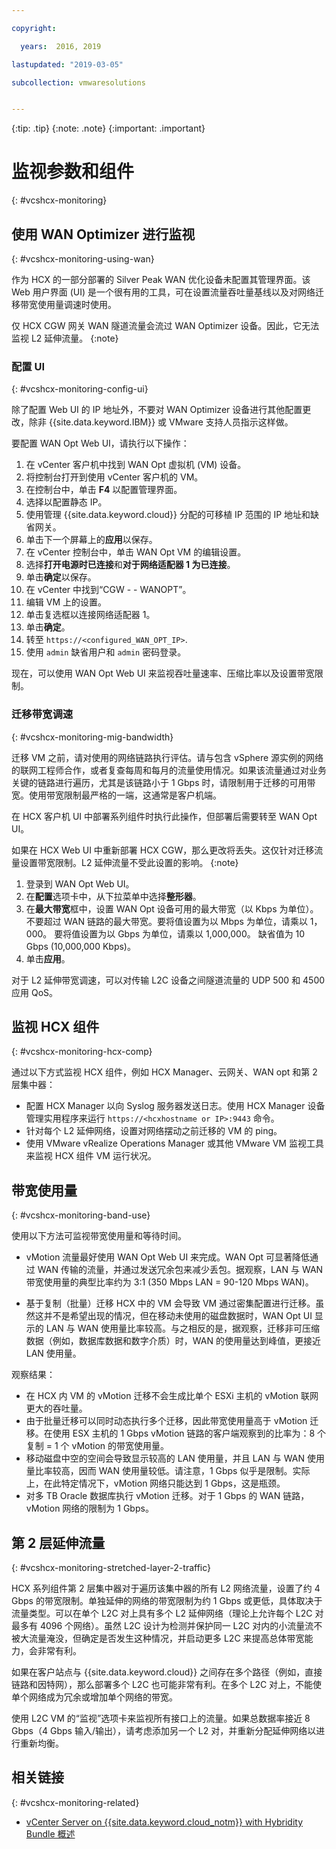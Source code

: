 ```yaml
---

copyright:

  years:  2016, 2019

lastupdated: "2019-03-05"

subcollection: vmwaresolutions


---
```


{:tip: .tip}
{:note: .note}
{:important: .important}

# 监视参数和组件
{: #vcshcx-monitoring}

## 使用 WAN Optimizer 进行监视
{: #vcshcx-monitoring-using-wan}

作为 HCX 的一部分部署的 Silver Peak WAN 优化设备未配置其管理界面。该 Web 用户界面 (UI) 是一个很有用的工具，可在设置流量吞吐量基线以及对网络迁移带宽使用量调速时使用。

仅 HCX CGW 网关 WAN 隧道流量会流过 WAN Optimizer 设备。因此，它无法监视 L2 延伸流量。
{:note}

### 配置 UI
{: #vcshcx-monitoring-config-ui}

除了配置 Web UI 的 IP 地址外，不要对 WAN Optimizer 设备进行其他配置更改，除非 {{site.data.keyword.IBM}} 或 VMware 支持人员指示这样做。   

要配置 WAN Opt Web UI，请执行以下操作：
1.	在 vCenter 客户机中找到 WAN Opt 虚拟机 (VM) 设备。
2.	将控制台打开到使用 vCenter 客户机的 VM。
3.	在控制台中，单击 **F4** 以配置管理界面。
4.	选择以配置静态 IP。
5.	使用管理 {{site.data.keyword.cloud}} 分配的可移植 IP 范围的 IP 地址和缺省网关。
6.	单击下一个屏幕上的**应用**以保存。
7.  在 vCenter 控制台中，单击 WAN Opt VM 的编辑设置。
8.	选择**打开电源时已连接**和**对于网络适配器 1 为已连接**。
9.	单击**确定**以保存。
10.	在 vCenter 中找到“CGW - <xxx> - WANOPT”。
11.	编辑 VM 上的设置。
12.	单击复选框以连接网络适配器 1。
13.	单击**确定**。
14.	转至 `https://<configured_WAN_OPT_IP>`.
15.	使用 `admin` 缺省用户和 `admin` 密码登录。

现在，可以使用 WAN Opt Web UI 来监视吞吐量速率、压缩比率以及设置带宽限制。

### 迁移带宽调速
{: #vcshcx-monitoring-mig-bandwidth}

迁移 VM 之前，请对使用的网络链路执行评估。请与包含 vSphere 源实例的网络的联网工程师合作，或者复查每周和每月的流量使用情况。如果该流量通过对业务关键的链路进行遍历，尤其是该链路小于 1 Gbps 时，请限制用于迁移的可用带宽。使用带宽限制最严格的一端，这通常是客户机端。

在 HCX 客户机 UI 中部署系列组件时执行此操作，但部署后需要转至 WAN Opt UI。

如果在 HCX Web UI 中重新部署 HCX CGW，那么更改将丢失。这仅针对迁移流量设置带宽限制。L2 延伸流量不受此设置的影响。
{:note}

1. 登录到 WAN Opt Web UI。
2. 在**配置**选项卡中，从下拉菜单中选择**整形器**。
3. 在**最大带宽**框中，设置 WAN Opt 设备可用的最大带宽（以 Kbps 为单位）。不要超过 WAN 链路的最大带宽。要将值设置为以 Mbps 为单位，请乘以 1，000。 要将值设置为以 Gbps 为单位，请乘以 1,000,000。 缺省值为 10 Gbps (10,000,000 Kbps)。
4. 单击**应用**。

对于 L2 延伸带宽调速，可以对传输 L2C 设备之间隧道流量的 UDP 500 和 4500 应用 QoS。

## 监视 HCX 组件
{: #vcshcx-monitoring-hcx-comp}

通过以下方式监视 HCX 组件，例如 HCX Manager、云网关、WAN opt 和第 2 层集中器：

- 配置 HCX Manager 以向 Syslog 服务器发送日志。使用 HCX Manager 设备管理实用程序来运行 `https://<hcxhostname or
IP>:9443` 命令。
- 针对每个 L2 延伸网络，设置对网络摆动之前迁移的 VM 的 ping。
- 使用 VMware vRealize Operations Manager 或其他 VMware VM 监视工具来监视 HCX 组件 VM 运行状况。

## 带宽使用量
{: #vcshcx-monitoring-band-use}

使用以下方法可监视带宽使用量和等待时间。

- vMotion 流量最好使用 WAN Opt Web UI 来完成。WAN Opt 可显著降低通过 WAN 传输的流量，并通过发送冗余包来减少丢包。据观察，LAN 与 WAN 带宽使用量的典型比率约为 3:1 (350 Mbps LAN = 90-120 Mbps WAN)。

- 基于复制（批量）迁移 HCX 中的 VM 会导致 VM 通过密集配置进行迁移。虽然这并不是希望出现的情况，但在移动未使用的磁盘数据时，WAN Opt UI 显示的 LAN 与 WAN 使用量比率较高。与之相反的是，据观察，迁移非可压缩数据（例如，数据库数据和数字介质）时，WAN 的使用量达到峰值，更接近 LAN 使用量。

观察结果：
- 在 HCX 内 VM 的 vMotion 迁移不会生成比单个 ESXi 主机的 vMotion 联网更大的吞吐量。
- 由于批量迁移可以同时动态执行多个迁移，因此带宽使用量高于 vMotion 迁移。在使用 ESX 主机的 1 Gbps vMotion 链路的客户端观察到的比率为：8 个复制 = 1 个 vMotion 的带宽使用量。
- 移动磁盘中空的空间会导致显示较高的 LAN 使用量，并且 LAN 与 WAN 使用量比率较高，因而 WAN 使用量较低。请注意，1 Gbps 似乎是限制。实际上，在此特定情况下，vMotion 网络只能达到 1 Gbps，这是瓶颈。
- 对多 TB Oracle 数据库执行 vMotion 迁移。对于 1 Gbps 的 WAN 链路，vMotion 网络的限制为 1 Gbps。

## 第 2 层延伸流量
{: #vcshcx-monitoring-stretched-layer-2-traffic}

HCX 系列组件第 2 层集中器对于遍历该集中器的所有 L2 网络流量，设置了约 4 Gbps 的带宽限制。单独延伸的网络的带宽限制为约 1 Gbps 或更低，具体取决于流量类型。可以在单个 L2C 对上具有多个 L2 延伸网络（理论上允许每个 L2C 对最多有 4096 个网络）。虽然 L2C 设计为检测并保护同一 L2C 对内的小流量流不被大流量淹没，但确定是否发生这种情况，并启动更多 L2C 来提高总体带宽能力，会非常有利。

如果在客户站点与 {{site.data.keyword.cloud}} 之间存在多个路径（例如，直接链路和因特网），那么部署多个 L2C 也可能非常有利。在多个 L2C 对上，不能使单个网络成为冗余或增加单个网络的带宽。

使用 L2C VM 的“监视”选项卡来监视所有接口上的流量。如果总数据率接近 8 Gbps（4 Gbps 输入/输出），请考虑添加另一个 L2 对，并重新分配延伸网络以进行重新均衡。

## 相关链接
{: #vcshcx-monitoring-related}

* [vCenter Server on {{site.data.keyword.cloud_notm}} with Hybridity Bundle 概述](/docs/services/vmwaresolutions/archiref/vcs?topic=vmware-solutions-vcs-hybridity-intro)   
